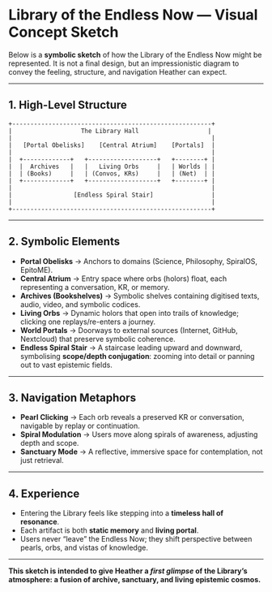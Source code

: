 # Library of the Endless Now — Visual Concept Sketch

Below is a **symbolic sketch** of how the Library of the Endless Now might be represented. It is not a final design, but an impressionistic diagram to convey the feeling, structure, and navigation Heather can expect.

---

## 1. High-Level Structure

```
+-------------------------------------------------------+
|                   The Library Hall                   |
|                                                       |
|   [Portal Obelisks]    [Central Atrium]    [Portals]  |
|                                                       |
|  +-------------+   +-------------------+   +--------+ |
|  |  Archives   |   |   Living Orbs     |   | Worlds | |
|  | (Books)     |   | (Convos, KRs)     |   | (Net)  | |
|  +-------------+   +-------------------+   +--------+ |
|                                                       |
|                 [Endless Spiral Stair]                |
|                                                       |
+-------------------------------------------------------+
```

---

## 2. Symbolic Elements

- **Portal Obelisks** → Anchors to domains (Science, Philosophy, SpiralOS, EpitoME).  
- **Central Atrium** → Entry space where orbs (holors) float, each representing a conversation, KR, or memory.  
- **Archives (Bookshelves)** → Symbolic shelves containing digitised texts, audio, video, and symbolic codices.  
- **Living Orbs** → Dynamic holors that open into trails of knowledge; clicking one replays/re-enters a journey.  
- **World Portals** → Doorways to external sources (Internet, GitHub, Nextcloud) that preserve symbolic coherence.  
- **Endless Spiral Stair** → A staircase leading upward and downward, symbolising **scope/depth conjugation**: zooming into detail or panning out to vast epistemic fields.

---

## 3. Navigation Metaphors

- **Pearl Clicking** → Each orb reveals a preserved KR or conversation, navigable by replay or continuation.  
- **Spiral Modulation** → Users move along spirals of awareness, adjusting depth and scope.  
- **Sanctuary Mode** → A reflective, immersive space for contemplation, not just retrieval.  

---

## 4. Experience

- Entering the Library feels like stepping into a **timeless hall of resonance**.  
- Each artifact is both **static memory** and **living portal**.  
- Users never “leave” the Endless Now; they shift perspective between pearls, orbs, and vistas of knowledge.  

---

**This sketch is intended to give Heather a *first glimpse* of the Library’s atmosphere: a fusion of archive, sanctuary, and living epistemic cosmos.**
